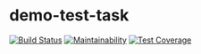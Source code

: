 # demo-test-task
[![Build Status](https://travis-ci.org/Mao39/demo-test-task.svg?branch=master)](https://travis-ci.org/Mao39/demo-test-task)
[![Maintainability](https://api.codeclimate.com/v1/badges/ca850e1cbbd0f1c5f9c3/maintainability)](https://codeclimate.com/github/Mao39/demo-test-task/maintainability)
[![Test Coverage](https://api.codeclimate.com/v1/badges/ca850e1cbbd0f1c5f9c3/test_coverage)](https://codeclimate.com/github/Mao39/demo-test-task/test_coverage)
